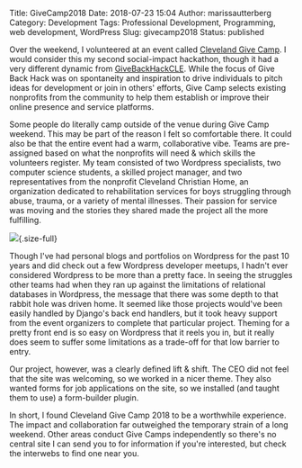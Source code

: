 Title: GiveCamp2018
Date: 2018-07-23 15:04
Author: marissautterberg
Category: Development
Tags: Professional Development, Programming, web development, WordPress
Slug: givecamp2018
Status: published

Over the weekend, I volunteered at an event called [Cleveland Give
Camp](http://clevelandgivecamp.org/). I would consider this my second
social-impact hackathon, though it had a very different dynamic from
[GiveBackHackCLE](http://utterbergdatadev.com/2018/05/14/give-back-hack/).
While the focus of Give Back Hack was on spontaneity and inspiration to
drive individuals to pitch ideas for development or join in others'
efforts, Give Camp selects existing nonprofits from the community to
help them establish or improve their online presence and service
platforms.

Some people do literally camp outside of the venue during Give Camp
weekend. This may be part of the reason I felt so comfortable there. It
could also be that the entire event had a warm, collaborative vibe.
Teams are pre-assigned based on what the nonprofits will need & which
skills the volunteers register. My team consisted of two Wordpress
specialists, two computer science students, a skilled project manager,
and two representatives from the nonprofit Cleveland Christian Home, an
organization dedicated to rehabilitation services for boys struggling
through abuse, trauma, or a variety of mental illnesses. Their passion
for service was moving and the stories they shared made the project all
the more fulfilling.

![](https://utterbergdatadev.files.wordpress.com/2018/07/fb_img_1532285942590.jpg){.size-full}

Though I've had personal blogs and portfolios on Wordpress for the past
10 years and did check out a few Wordpress developer meetups, I hadn't
ever considered Wordpress to be more than a pretty face. In seeing the
struggles other teams had when they ran up against the limitations of
relational databases in Wordpress, the message that there was some depth
to that rabbit hole was driven home. It seemed like those projects
would've been easily handled by Django's back end handlers, but it took
heavy support from the event organizers to complete that particular
project. Theming for a pretty front end is so easy on Wordpress that it
reels you in, but it really does seem to suffer some limitations as a
trade-off for that low barrier to entry.

Our project, however, was a clearly defined lift & shift. The CEO did
not feel that the site was welcoming, so we worked in a nicer theme.
They also wanted forms for job applications on the site, so we installed
(and taught them to use) a form-builder plugin.

In short, I found Cleveland Give Camp 2018 to be a worthwhile
experience. The impact and collaboration far outweighed the temporary
strain of a long weekend. Other areas conduct Give Camps independently
so there's no central site I can send you to for information if you're
interested, but check the interwebs to find one near you.

